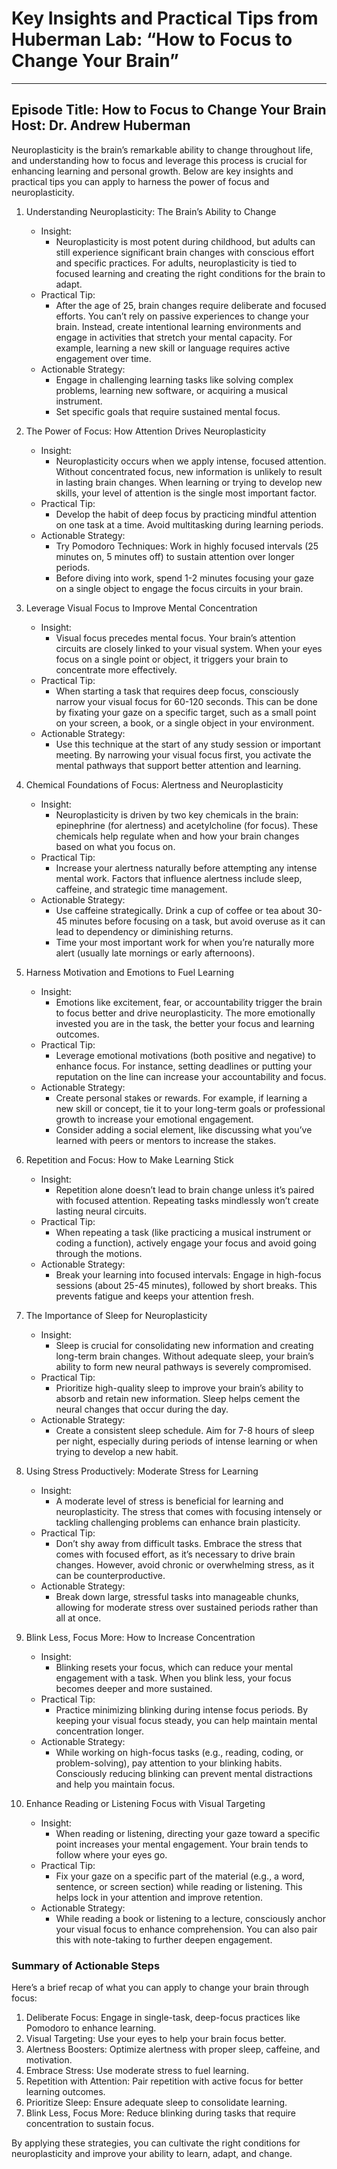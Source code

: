 # Key Insights and Practical Tips from Huberman Lab: “How to Focus to Change Your Brain”

---
Episode Title: How to Focus to Change Your Brain
Host: Dr. Andrew Huberman
---

Neuroplasticity is the brain’s remarkable ability to change throughout life, and understanding how to focus and leverage this process is crucial for enhancing learning and personal growth. Below are key insights and practical tips you can apply to harness the power of focus and neuroplasticity.


1. Understanding Neuroplasticity: The Brain’s Ability to Change
	- Insight:
		- Neuroplasticity is most potent during childhood, but adults can still experience significant brain changes with conscious effort and specific practices. For adults, neuroplasticity is tied to focused learning and creating the right conditions for the brain to adapt.
	- Practical Tip:
		- After the age of 25, brain changes require deliberate and focused efforts. You can’t rely on passive experiences to change your brain. Instead, create intentional learning environments and engage in activities that stretch your mental capacity. For example, learning a new skill or language requires active engagement over time.
	- Actionable Strategy:
		- Engage in challenging learning tasks like solving complex problems, learning new software, or acquiring a musical instrument.
		- Set specific goals that require sustained mental focus.
2. The Power of Focus: How Attention Drives Neuroplasticity
	- Insight:
		- Neuroplasticity occurs when we apply intense, focused attention. Without concentrated focus, new information is unlikely to result in lasting brain changes. When learning or trying to develop new skills, your level of attention is the single most important factor.
	- Practical Tip:
		- Develop the habit of deep focus by practicing mindful attention on one task at a time. Avoid multitasking during learning periods.
	- Actionable Strategy:
		- Try Pomodoro Techniques: Work in highly focused intervals (25 minutes on, 5 minutes off) to sustain attention over longer periods.
		- Before diving into work, spend 1-2 minutes focusing your gaze on a single object to engage the focus circuits in your brain.

3. Leverage Visual Focus to Improve Mental Concentration
	- Insight:
		- Visual focus precedes mental focus. Your brain’s attention circuits are closely linked to your visual system. When your eyes focus on a single point or object, it triggers your brain to concentrate more effectively.
	- Practical Tip:
		- When starting a task that requires deep focus, consciously narrow your visual focus for 60-120 seconds. This can be done by fixating your gaze on a specific target, such as a small point on your screen, a book, or a single object in your environment.
	- Actionable Strategy:
		- Use this technique at the start of any study session or important meeting. By narrowing your visual focus first, you activate the mental pathways that support better attention and learning.
4. Chemical Foundations of Focus: Alertness and Neuroplasticity
	- Insight:
		- Neuroplasticity is driven by two key chemicals in the brain: epinephrine (for alertness) and acetylcholine (for focus). These chemicals help regulate when and how your brain changes based on what you focus on.
	- Practical Tip:
		- Increase your alertness naturally before attempting any intense mental work. Factors that influence alertness include sleep, caffeine, and strategic time management.
	- Actionable Strategy:
		- Use caffeine strategically. Drink a cup of coffee or tea about 30-45 minutes before focusing on a task, but avoid overuse as it can lead to dependency or diminishing returns.
		- Time your most important work for when you’re naturally more alert (usually late mornings or early afternoons).
5. Harness Motivation and Emotions to Fuel Learning
	- Insight:
		- Emotions like excitement, fear, or accountability trigger the brain to focus better and drive neuroplasticity. The more emotionally invested you are in the task, the better your focus and learning outcomes.
	- Practical Tip:
		- Leverage emotional motivations (both positive and negative) to enhance focus. For instance, setting deadlines or putting your reputation on the line can increase your accountability and focus.
	- Actionable Strategy:
		- Create personal stakes or rewards. For example, if learning a new skill or concept, tie it to your long-term goals or professional growth to increase your emotional engagement.
		- Consider adding a social element, like discussing what you’ve learned with peers or mentors to increase the stakes.
6. Repetition and Focus: How to Make Learning Stick
	- Insight:
		- Repetition alone doesn’t lead to brain change unless it’s paired with focused attention. Repeating tasks mindlessly won’t create lasting neural circuits.
	- Practical Tip:
		- When repeating a task (like practicing a musical instrument or coding a function), actively engage your focus and avoid going through the motions.
	- Actionable Strategy:
		- Break your learning into focused intervals: Engage in high-focus sessions (about 25-45 minutes), followed by short breaks. This prevents fatigue and keeps your attention fresh.
7. The Importance of Sleep for Neuroplasticity
	- Insight:
		- Sleep is crucial for consolidating new information and creating long-term brain changes. Without adequate sleep, your brain’s ability to form new neural pathways is severely compromised.
	- Practical Tip:
		- Prioritize high-quality sleep to improve your brain’s ability to absorb and retain new information. Sleep helps cement the neural changes that occur during the day.
	- Actionable Strategy:
		- Create a consistent sleep schedule. Aim for 7-8 hours of sleep per night, especially during periods of intense learning or when trying to develop a new habit.
8. Using Stress Productively: Moderate Stress for Learning
	- Insight:
		- A moderate level of stress is beneficial for learning and neuroplasticity. The stress that comes with focusing intensely or tackling challenging problems can enhance brain plasticity.
	- Practical Tip:
		- Don’t shy away from difficult tasks. Embrace the stress that comes with focused effort, as it’s necessary to drive brain changes. However, avoid chronic or overwhelming stress, as it can be counterproductive.
	- Actionable Strategy:
		- Break down large, stressful tasks into manageable chunks, allowing for moderate stress over sustained periods rather than all at once.
9. Blink Less, Focus More: How to Increase Concentration
	- Insight:
		- Blinking resets your focus, which can reduce your mental engagement with a task. When you blink less, your focus becomes deeper and more sustained.
	- Practical Tip:
		- Practice minimizing blinking during intense focus periods. By keeping your visual focus steady, you can help maintain mental concentration longer.
	- Actionable Strategy:
		- While working on high-focus tasks (e.g., reading, coding, or problem-solving), pay attention to your blinking habits. Consciously reducing blinking can prevent mental distractions and help you maintain focus.
10. Enhance Reading or Listening Focus with Visual Targeting
	- Insight:
		- When reading or listening, directing your gaze toward a specific point increases your mental engagement. Your brain tends to follow where your eyes go.
	- Practical Tip:
		- Fix your gaze on a specific part of the material (e.g., a word, sentence, or screen section) while reading or listening. This helps lock in your attention and improve retention.
	- Actionable Strategy:
		- While reading a book or listening to a lecture, consciously anchor your visual focus to enhance comprehension. You can also pair this with note-taking to further deepen engagement.

  

### Summary of Actionable Steps
Here’s a brief recap of what you can apply to change your brain through focus:

1. Deliberate Focus: Engage in single-task, deep-focus practices like Pomodoro to enhance learning.
2. Visual Targeting: Use your eyes to help your brain focus better.
3. Alertness Boosters: Optimize alertness with proper sleep, caffeine, and motivation.
4. Embrace Stress: Use moderate stress to fuel learning.
5. Repetition with Attention: Pair repetition with active focus for better learning outcomes.
6. Prioritize Sleep: Ensure adequate sleep to consolidate learning.
7. Blink Less, Focus More: Reduce blinking during tasks that require concentration to sustain focus.

By applying these strategies, you can cultivate the right conditions for neuroplasticity and improve your ability to learn, adapt, and change.